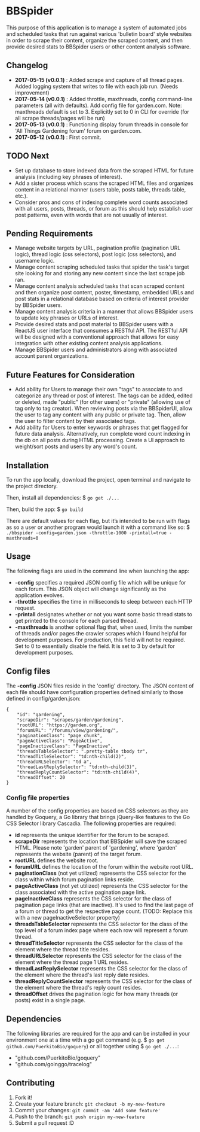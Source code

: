 # BBSpider

This purpose of this application is to manage a system of automated jobs and scheduled tasks that run against various 'bulletin board' style websites in order to scrape their content, organize the scraped content, and then provide desired stats to BBSpider users or other content analysis software.


## Changelog

*    **2017-05-15 (v0.0.1)** : Added scrape and capture of all thread pages.  Added logging system that writes to file with each job run.  (Needs improvement) 
*    **2017-05-14 (v0.0.1)** : Added throttle, maxthreads, config command-line parameters (all with defaults). Add config file for garden.com. Note: maxthreads default is set to 3.  Explicitly set to 0 in CLI for override (for all scrape threads/pages will be run)
*    **2017-05-13 (v0.0.1)** : Functioning display forum threads in console for 'All Things Gardening forum' forum on garden.com.
*    **2017-05-12 (v0.0.1)** : First commit.


## TODO Next
* Set up database to store indexed data from the scraped HTML for future analysis (including key phrases of interest).
* Add a sister process which scans the scraped HTML files and organizes content in a relational manner (users table, posts table, threads table, etc.).
* Consider pros and cons of indexing complete word counts associated with all users, posts, threads, or forum as this should help establish user post patterns, even with words that are not usually of interest.


## Pending Requirements

* Manage website targets by URL, pagination profile (pagination URL logic), thread logic (css selectors), post logic (css selectors), and username logic.
* Manage content scraping scheduled tasks that spider the task's target site looking for and storing any new content since the last scrape job ran.
* Manage content analysis scheduled tasks that scan scraped content and then organize post content, poster, timestamp, embedded URLs and post stats in a relational database based on criteria of interest provider by BBSpider users.
* Manage content analysis criteria in a manner that allows BBSpider users to update key phrases or URLs of interest.
* Provide desired stats and post material to BBSpider users with a ReactJS user interface that consumes a RESTful API.  The RESTful API will be designed with a conventional approach that allows for easy integration with other existing content analysis applications.
* Manage BBSpider users and administrators along with associated account parent organizations.


## Future Features for Consideration
* Add ability for Users to manage their own "tags" to associate to and categorize any thread or post of interest.  The tags can be added, edited or deleted, made "public" (for other users) or "private" (allowing use of tag only to tag creator).  When reviewing posts via the BBSpiderUI, allow the user to tag any content with any public or private tag.  Then, allow the user to filter content by their associated tags.
* Add ability for Users to enter keywords or phrases that get flagged for future data analysis.  Alternatively, run complete word count indexing in the db on all posts during HTML processing.  Create a UI approach to weight/sort posts and users by any word's count.


## Installation

To run the app locally, download the project, open terminal and navigate to the project directory.  

Then, install all dependencies:
$ `go get ./...`

Then, build the app:
$ `go build`

There are default values for each flag, but it’s intended to be run with flags as so a user or another program would launch it with a command like so:
$ `./bbspider -config=garden.json -throttle-1000 -printall=true -maxthreads=0`


## Usage

The following flags are used in the command line when launching the app:

* **-config** specifies a required JSON config file which will be unique for each forum.  This JSON object will change significantly as the application evolves.
* **-throttle** specifies the time in milliseconds to sleep between each HTTP request.
* **-printall** designates whether or not you want some basic thread stats to get printed to the console for each parsed thread.
* **-maxthreads** is another optional flag that, when used, limits the number of threads and/or pages the crawler scrapes which I found helpful for development purposes.  For production, this field will not be required.  Set to 0 to essentially disable the field.  It is set to 3 by default for development purposes.


## Config files

The **-config** JSON files reside in the 'config' directory.  The JSON content of each file should have configuration properties defined similarly to those defined in config/garden.json:

```
{
    "id": "gardening",
    "scrapeDir": "scrapes/garden/gardening",
    "rootURL": "https://garden.org",
    "forumURL": "/forums/view/gardening/",
    "paginationClass": "page_chunk",
    "pageActiveClass": "PageActive",
    "pageInactiveClass": "PageInactive",
    "threadsTableSelector": ".pretty-table tbody tr",
    "threadTitleSelector": "td:nth-child(2)",
    "threadURLSelector": "td a",
    "threadLastReplySelector": "td:nth-child(3)",
    "threadReplyCountSelector": "td:nth-child(4)",
    "threadOffset": 20
}
```

### Config file properties

A number of the config properties are based on CSS selectors as they are handled by Goquery, a Go library that brings jQuery-like features to the Go CSS Selector library Cascadia.  The following properties are required:

* **id** represents the unique identifier for the forum to be scraped.
* **scrapeDir** represents the location that BBSpider will save the scraped HTML.  Please note 'garden' parent of 'gardening', where 'garden' represents the website (parent) of the target forum.
* **rootURL** defines the website root.
* **forumURL** defines the location of the forum within the website root URL.
* **paginationClass** (not yet utilized) represents the CSS selector for the class within which forum pagination links reside.
* **pageActiveClass** (not yet utilized) represents the CSS selector for the class associated with the active pagination page link.
* **pageInactiveClass** represents the CSS selector for the class of pagination page links (that are inactive).  It's used to find the last page of a forum or thread to get the respective page count. (TODO: Replace this with a new pageInactiveSelector property)
* **threadsTableSelector** represents the CSS selector for the class of the top level of a forum index page where each row will represent a forum thread.
* **threadTitleSelector** represents the CSS selector for the class of the element where the thread title resides.
* **threadURLSelector** represents the CSS selector for the class of the element where the thread page 1 URL resides.
* **threadLastReplySelector** represents the CSS selector for the class of the element where the thread's last reply date resides.
* **threadReplyCountSelector** represents the CSS selector for the class of the element where the thread's reply count resides.
* **threadOffset** drives the pagination logic for how many threads (or posts) exist in a single page.


## Dependencies

The following libraries are required for the app and can be installed in your environment one at a time with a go get command (e.g. $ `go get github.com/PuerkitoBio/goquery`) or all together using $ `go get ./...`:

* "github.com/PuerkitoBio/goquery"
* "github.com/goinggo/tracelog"


## Contributing

1. Fork it!
2. Create your feature branch: `git checkout -b my-new-feature`
3. Commit your changes: `git commit -am 'Add some feature'`
4. Push to the branch: `git push origin my-new-feature`
5. Submit a pull request :D
